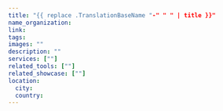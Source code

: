 ```yaml
---
title: "{{ replace .TranslationBaseName "-" " " | title }}"
name_organization: 
link:
tags:
images: ""
description: ""
services: [""]
related_tools: [""]
related_showcase: [""]
location:
  city:
  country:
---
```

